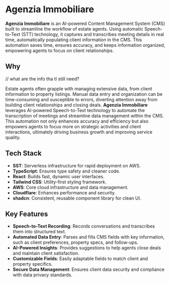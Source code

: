 # Agenzia Immobiliare

**Agenzia Immobiliare** is an AI-powered Content Management System (CMS) built to streamline the workflow of estate agents. Using automatic Speech-to-Text (STT) technology, it captures and transcribes meeting details in real time, automatically populating client information in the CMS. This automation saves time, ensures accuracy, and keeps information organized, empowering agents to focus on client relationships.

## Why

// what are the info tha tI still need?

Estate agents often grapple with managing extensive data, from client information to property listings. Manual data entry and organization can be time-consuming and susceptible to errors, diverting attention away from building client relationships and closing deals. **Agenzia Immobiliare** leverages AI-powered Speech-to-Text technology to automate the transcription of meetings and streamline data management within the CMS. This automation not only enhances accuracy and efficiency but also empowers agents to focus more on strategic activities and client interactions, ultimately driving business growth and improving service quality.

## Tech Stack

- **SST**: Serverless infrastructure for rapid deployment on AWS.
- **TypeScript**: Ensures type safety and cleaner code.
- **React**: Builds fast, dynamic user interfaces.
- **Tailwind CSS**: Utility-first styling framework.
- **AWS**: Core cloud infrastructure and data management.
- **Cloudflare**: Enhances performance and security.
- **shadcn**: Consistent, reusable component library for clean UI.

## Key Features

- **Speech-to-Text Recording**: Records conversations and transcribes them into structured text.
- **Automated Data Entry**: Parses and fills CMS fields with key information, such as client preferences, property specs, and follow-ups.
- **AI-Powered Insights**: Provides suggestions to help agents close deals and maintain client satisfaction.
- **Customizable Fields**: Easily adaptable fields to match client and property specifics.
- **Secure Data Management**: Ensures client data security and compliance with data privacy standards.
